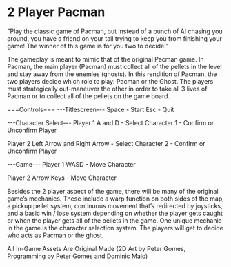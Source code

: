# 2 Player Pacman

"Play the classic game of Pacman, but instead of a bunch of AI chasing you around, you have a friend on your tail trying to keep you from finishing your game! The winner of this game is for you two to decide!"

The gameplay is meant to mimic that of the original Pacman game. In Pacman, the main player (Pacman) must collect all of the pellets in the level and stay away from the enemies (ghosts). In this rendition of Pacman, the two players decide which role to play: Pacman or the Ghost. The players must strategically out-maneuver the other in order to take all 3 lives of Pacman or to collect all of the pellets on the game board. 

===Controls===
---Titlescreen---
Space - Start
Esc - Quit

---Character Select---
Player 1
A and D - Select Character
1 - Confirm or Unconfirm Player

Player 2
Left Arrow and Right Arrow - Select Character
2 - Confirm or Unconfirm Player

---Game---
Player 1
WASD - Move Character

Player 2
Arrow Keys - Move Character

Besides the 2 player aspect of the game, there will be many of the original game’s mechanics. These include a warp function on both sides of the map, a pickup pellet system, continuous movement that’s redirected by joysticks, and a basic win / lose system depending on whether the player gets caught or when the player gets all of the pellets in the game. One unique mechanic in the game is the character selection system. The players will get to decide who acts as Pacman or the ghost.

All In-Game Assets Are Original Made (2D Art by Peter Gomes, Programming by Peter Gomes and Dominic Malo)
